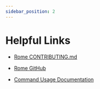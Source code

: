 ```yaml
---
sidebar_position: 2
---
```


# Helpful Links

* [Rome CONTRIBUTING.md](https://github.com/rome/tools/blob/main/CONTRIBUTING.md)

* [Rome GitHub](https://github.com/rome/tools)

* [Command Usage Documentation](https://rome.tools/#command-usage)